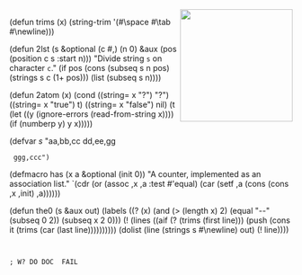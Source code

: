 <img src='http://www.lisperati.com/lisplogo_fancy_256.png' width=200 align=right>


(defun trims (x) (string-trim '(#\space #\tab #\newline)))

(defun 2lst
 (s &optional (c #\,) (n 0) &aux
  (pos (position c s :start n)))
 "Divide string `s` on character `c`."
 (if pos (cons (subseq s n pos) (strings s c (1+ pos)))
  (list (subseq s n))))

(defun 2atom (x)
 (cond ((string= x "?") "?") ((string= x "true") t)
  ((string= x "false") nil)
  (t
   (let ((y (ignore-errors (read-from-string x))))
    (if (numberp y) y x)))))

(defvar *s*
 "aa,bb,cc
     dd,ee,gg

     ggg,ccc")

(defmacro has (x a &optional (init 0))
 "A counter, implemented as an association list."
 `(cdr
   (or (assoc ,x ,a :test #'equal)
    (car (setf ,a (cons (cons ,x ,init) ,a))))))

(defun the0 (s &aux out)
 (labels
  ((? (x)
    (and (> (length x) 2) (equal "--" (subseq 0 2))
     (subseq x 2 0)))
   (!
    (lines
     ((aif (? (trims (first line)))
       (push (cons it (trims (car (last line))))))))))
  (dolist (line (strings s #\newline) out) (! line))))

````


; W? DO DOC  FAIL
